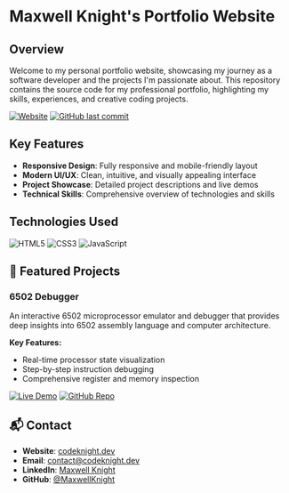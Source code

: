 # Maxwell Knight's Portfolio Website

## Overview
Welcome to my personal portfolio website, showcasing my journey as a software developer and the projects I'm passionate about. This repository contains the source code for my professional portfolio, highlighting my skills, experiences, and creative coding projects.

[![Website](https://img.shields.io/website?url=https%3A%2F%2Fcodeknight.dev&logo=circle&logoColor=white&label=website)](https://codeknight.dev)
[![GitHub last commit](https://img.shields.io/github/last-commit/MaxwellKnight/mk-portfolio)](https://github.com/MaxwellKnight/mk-portfolio)

## Key Features
- **Responsive Design**: Fully responsive and mobile-friendly layout
- **Modern UI/UX**: Clean, intuitive, and visually appealing interface
- **Project Showcase**: Detailed project descriptions and live demos
- **Technical Skills**: Comprehensive overview of technologies and skills

## Technologies Used
![HTML5](https://img.shields.io/badge/HTML5-E34F26?style=flat&logo=html5&logoColor=white)
![CSS3](https://img.shields.io/badge/CSS3-1572B6?style=flat&logo=css3&logoColor=white)
![JavaScript](https://img.shields.io/badge/JavaScript-F7DF1E?style=flat&logo=javascript&logoColor=black)

## 🚀 Featured Projects

### 6502 Debugger
An interactive 6502 microprocessor emulator and debugger that provides deep insights into 6502 assembly language and computer architecture.

**Key Features:**
- Real-time processor state visualization
- Step-by-step instruction debugging
- Comprehensive register and memory inspection

[![Live Demo](https://img.shields.io/badge/Live%20Demo-Visit-brightgreen?style=flat&logo=googlechrome&logoColor=white)](https://codeknight.dev/projects/6502-debugger/)
[![GitHub Repo](https://img.shields.io/badge/GitHub-View%20Code-black?style=flat&logo=github)](https://github.com/MaxwellKnight/nes-emulator)

## 📬 Contact
- **Website**: [codeknight.dev](https://codeknight.dev)
- **Email**: [contact@codeknight.dev](mailto:maxwell.knight@gmail.com)
- **LinkedIn**: [Maxwell Knight](https://www.linkedin.com/in/maxwell-knight)
- **GitHub**: [@MaxwellKnight](https://github.com/MaxwellKnight)
